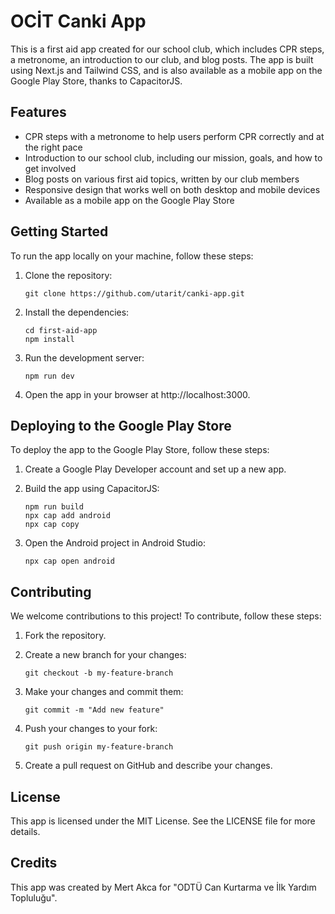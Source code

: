 # OCİT Canki App

This is a first aid app created for our school club, which includes CPR steps, a metronome, an introduction to our club, and blog posts. The app is built using Next.js and Tailwind CSS, and is also available as a mobile app on the Google Play Store, thanks to CapacitorJS.

## Features

- CPR steps with a metronome to help users perform CPR correctly and at the right pace
- Introduction to our school club, including our mission, goals, and how to get involved
- Blog posts on various first aid topics, written by our club members
- Responsive design that works well on both desktop and mobile devices
- Available as a mobile app on the Google Play Store

## Getting Started

To run the app locally on your machine, follow these steps:

1. Clone the repository:

   ```
   git clone https://github.com/utarit/canki-app.git
   ```

2. Install the dependencies:

   ```
   cd first-aid-app
   npm install
   ```

3. Run the development server:

   ```
   npm run dev
   ```

4. Open the app in your browser at http://localhost:3000.

## Deploying to the Google Play Store

To deploy the app to the Google Play Store, follow these steps:

1. Create a Google Play Developer account and set up a new app.

2. Build the app using CapacitorJS:

   ```
   npm run build
   npx cap add android
   npx cap copy
   ```

3. Open the Android project in Android Studio:

   ```
   npx cap open android
   ```

## Contributing

We welcome contributions to this project! To contribute, follow these steps:

1. Fork the repository.

2. Create a new branch for your changes:

   ```
   git checkout -b my-feature-branch
   ```

3. Make your changes and commit them:

   ```
   git commit -m "Add new feature"
   ```

4. Push your changes to your fork:

   ```
   git push origin my-feature-branch
   ```

5. Create a pull request on GitHub and describe your changes.

## License

This app is licensed under the MIT License. See the LICENSE file for more details.

## Credits

This app was created by Mert Akca for "ODTÜ Can Kurtarma ve İlk Yardım Topluluğu".
